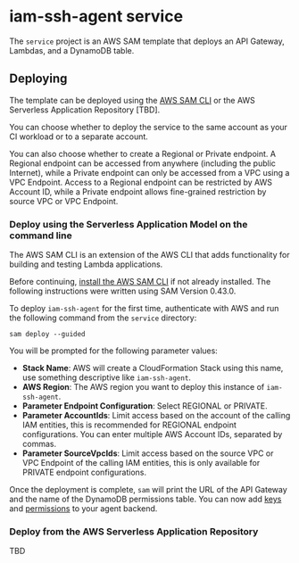# iam-ssh-agent service

The `service` project is an AWS SAM template that deploys an API Gateway,
Lambdas, and a DynamoDB table.

## Deploying

The template can be deployed using the
[AWS SAM CLI](https://docs.aws.amazon.com/serverless-application-model/latest/developerguide/serverless-sam-reference.html#serverless-sam-cli)
or the AWS Serverless Application Repository [TBD].

You can choose whether to deploy the service to the same account as your CI
workload or to a separate account.

You can also choose whether to create a Regional or Private endpoint. A
Regional endpoint can be accessed from anywhere (including the public Internet),
while a Private endpoint can only be accessed from a VPC using a VPC Endpoint.
Access to a Regional endpoint can be restricted by AWS Account ID, while a
Private endpoint allows fine-grained restriction by source VPC or VPC Endpoint.

### Deploy using the Serverless Application Model on the command line

The AWS SAM CLI is an extension of the AWS CLI that adds functionality for
building and testing Lambda applications.

Before continuing, [install the AWS SAM CLI](https://docs.aws.amazon.com/serverless-application-model/latest/developerguide/serverless-sam-cli-install.html) if not already installed. The following
instructions were written using SAM Version 0.43.0.

To deploy `iam-ssh-agent` for the first time, authenticate with AWS and run the
following command from the `service` directory:

```
sam deploy --guided
```

You will be prompted for the following parameter values:

* **Stack Name**: AWS will create a CloudFormation Stack using this name, use
something descriptive like `iam-ssh-agent`.
* **AWS Region**: The AWS region you want to deploy this instance of
`iam-ssh-agent`.
* **Parameter Endpoint Configuration**: Select REGIONAL or PRIVATE. 
* **Parameter AccountIds**: Limit access based on the account of the calling IAM
entities, this is recommended for REGIONAL endpoint configurations. You can
enter multiple AWS Account IDs, separated by commas.
* **Parameter SourceVpcIds**: Limit access based on the source VPC or VPC
Endpoint of the calling IAM entities, this is only available for PRIVATE
endpoint configurations.

Once the deployment is complete, `sam` will print the URL of the API Gateway and
the name of the DynamoDB permissions table. You can now add [keys](../README.md#adding-keys)
and [permissions](../README.md#granting-access-to-keys) to your agent backend.

### Deploy from the AWS Serverless Application Repository

TBD
